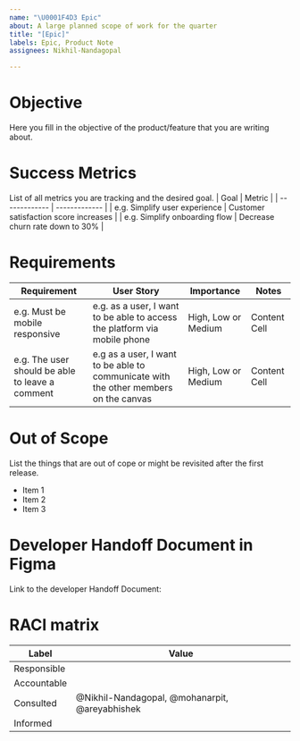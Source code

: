 ```yaml
---
name: "\U0001F4D3 Epic"
about: A large planned scope of work for the quarter
title: "[Epic]"
labels: Epic, Product Note
assignees: Nikhil-Nandagopal

---
```


# Objective
Here you fill in the objective of the product/feature that you are writing about.

# Success Metrics
List of all metrics you are tracking and the desired goal.
| Goal  | Metric |
| ------------- | ------------- |
| e.g. Simplify user experience  | Customer satisfaction score increases  |
| e.g. Simplify onboarding flow  | Decrease churn rate down to 30% |

# Requirements
| Requirement   | User Story | Importance | Notes |
| ------------- | ------------- | ------------- | ------------- |
| e.g. Must be mobile responsive  | e.g. as a user, I want to be able to access the platform via mobile phone  | High, Low or Medium  | Content Cell  |
| e.g. The user should be able to leave a comment | e.g as a user, I want to be able to communicate with the other members on the canvas  | High, Low or Medium  | Content Cell  |

# Out of Scope
List the things that are out of cope or might be revisited after the first release.
- Item 1
- Item 2
- Item 3

# Developer Handoff Document in Figma
Link to the developer Handoff Document: 

# RACI matrix

| Label | Value | 
| ------------- | ------------- |
| Responsible |  |
| Accountable |  |
| Consulted | @Nikhil-Nandagopal, @mohanarpit, @areyabhishek|
| Informed |  |
